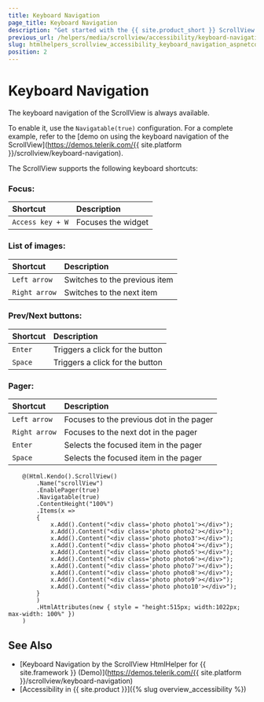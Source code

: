 ```yaml
---
title: Keyboard Navigation
page_title: Keyboard Navigation
description: "Get started with the {{ site.product_short }} ScrollView by Telerik UI and learn about the accessibility support it provides through its keyboard navigation functionality."
previous_url: /helpers/media/scrollview/accessibility/keyboard-navigation
slug: htmlhelpers_scrollview_accessibility_keyboard_navigation_aspnetcore
position: 2
---
```


# Keyboard Navigation

The keyboard navigation of the ScrollView is always available.

To enable it, use the `Navigatable(true)` configuration. For a complete example, refer to the [demo on using the keyboard navigation of the ScrollView](https://demos.telerik.com/{{ site.platform }}/scrollview/keyboard-navigation).

The ScrollView supports the following keyboard shortcuts:

### Focus:

|Shortcut |Description
|:---     |:---
|`Access key + W`  |Focuses the widget


### List of images:

|Shortcut |Description
|:---     |:---
|`Left arrow`  |Switches to the previous item
|`Right arrow`  |Switches to the next item


### Prev/Next buttons:

|Shortcut |Description
|:---     |:---
|`Enter`  |Triggers a click for the button
|`Space`  |Triggers a click for the button


### Pager:

|Shortcut |Description
|:---     |:---
|`Left arrow`  |Focuses to the previous dot in the pager
|`Right arrow`  |Focuses to the next dot in the pager
|`Enter`  |Selects the focused item in the pager
|`Space`  |Selects the focused item in the pager

```
    @(Html.Kendo().ScrollView()
        .Name("scrollView")
        .EnablePager(true)
        .Navigatable(true)
        .ContentHeight("100%")
        .Items(x =>
        {
            x.Add().Content("<div class='photo photo1'></div>");
            x.Add().Content("<div class='photo photo2'></div>");
            x.Add().Content("<div class='photo photo3'></div>");
            x.Add().Content("<div class='photo photo4'></div>");
            x.Add().Content("<div class='photo photo5'></div>");
            x.Add().Content("<div class='photo photo6'></div>");
            x.Add().Content("<div class='photo photo7'></div>");
            x.Add().Content("<div class='photo photo8'></div>");
            x.Add().Content("<div class='photo photo9'></div>");
            x.Add().Content("<div class='photo photo10'></div>");
        }
        )
        .HtmlAttributes(new { style = "height:515px; width:1022px; max-width: 100%" })
    )
```

## See Also

* [Keyboard Navigation by the ScrollView HtmlHelper for {{ site.framework }} (Demo)](https://demos.telerik.com/{{ site.platform }}/scrollview/keyboard-navigation)
* [Accessibility in {{ site.product }}]({% slug overview_accessibility %})
